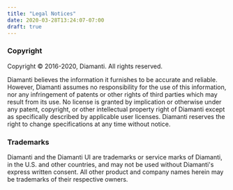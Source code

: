 ```yaml
---
title: "Legal Notices"
date: 2020-03-28T13:24:07-07:00
draft: true
---
```


### Copyright

Copyright © 2016-2020, Diamanti. All rights reserved.

Diamanti believes the information it furnishes to be accurate and reliable. However, Diamanti assumes no responsibility
for the use of this information, nor any infringement of patents or other rights of third parties which may result from its
use. No license is granted by implication or otherwise under any patent, copyright, or other intellectual property right of
Diamanti except as specifically described by applicable user licenses. Diamanti reserves the right to change specifications
at any time without notice.

### Trademarks

Diamanti and the Diamanti UI are trademarks or service marks of Diamanti, in the U.S. and other countries, and may not
be used without Diamanti's express written consent. All other product and company names herein may be trademarks of their respective owners.